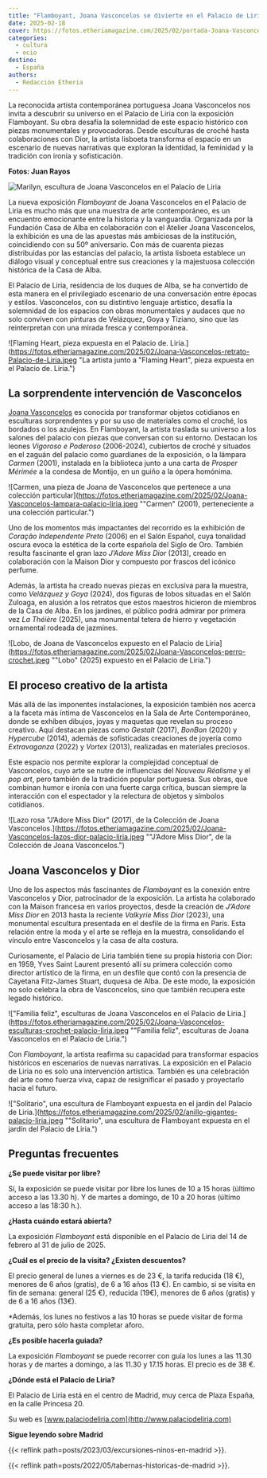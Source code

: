 ```yaml
---
title: "Flamboyant, Joana Vasconcelos se divierte en el Palacio de Liria"
date: 2025-02-18
cover: https://fotos.etheriamagazine.com/2025/02/portada-Joana-Vasconcelos-Etheria-Magazine.jpg
categories: 
  - cultura
  - ocio
destino: 
  - España
authors: 
  - Redacción Etheria
---
```


La reconocida artista contemporánea portuguesa Joana Vasconcelos nos invita a descubrir 
su universo en el Palacio de Liria con la exposición Flamboyant. Su obra desafía la 
solemnidad de este espacio histórico con piezas monumentales y provocadoras. Desde 
esculturas de croché hasta colaboraciones con Dior, la artista lisboeta transforma el 
espacio en un escenario de nuevas narrativas que exploran la identidad, la feminidad y 
la tradición con ironía y sofisticación. 

**Fotos: Juan Rayos** 

![Marilyn, escultura de Joana Vasconcelos en el Palacio de Liria](https://fotos.etheriamagazine.com/2025/02/Joana-Vasconcelos-zapatos-gigantes-palacio-liria.jpeg "Marilyn (2011), una pieza de la colección de Joana Vasconcelos.")

La nueva exposición _Flamboyant_ de Joana Vasconcelos en el Palacio de Liria es mucho 
más que una muestra de arte contemporáneo, es un encuentro emocionante entre la historia 
y la vanguardia. Organizada por la Fundación Casa de Alba en colaboración con el Atelier 
Joana Vasconcelos, la exhibición es una de las apuestas más ambiciosas de la 
institución, coincidiendo con su 50º aniversario. Con más de cuarenta piezas 
distribuidas por las estancias del palacio, la artista lisboeta establece un diálogo 
visual y conceptual entre sus creaciones y la majestuosa colección histórica de la Casa 
de Alba. 

El Palacio de Liria, residencia de los duques de Alba, se ha convertido de esta manera 
en el privilegiado escenario de una conversación entre épocas y estilos. Vasconcelos, 
con su distintivo lenguaje artístico, desafía la solemnidad de los espacios con obras 
monumentales y audaces que no solo conviven con pinturas de Velázquez, Goya y Tiziano, 
sino que las reinterpretan con una mirada fresca y contemporánea. 

![Flaming Heart, pieza expuesta en el Palacio de. Liria.](https://fotos.etheriamagazine.com/2025/02/Joana-Vasconcelos-retrato-Palacio-de-Liria.jpeg "La artista junto a "Flaming Heart", pieza expuesta en el Palacio de. Liria.")

## La sorprendente intervención de Vasconcelos

[Joana Vasconcelos](https://www.joanavasconcelos.com/pt) es conocida por transformar 
objetos cotidianos en esculturas sorprendentes y por su uso de materiales como el 
croché, los bordados o los azulejos. En Flamboyant, la artista traslada su universo a 
los salones del palacio con piezas que conversan con su entorno. Destacan los leones 
_Vigoroso e Poderoso_ (2006-2024), cubiertos de croché y situados en el zaguán del 
palacio como guardianes de la exposición, o la lámpara _Carmen_ (2001), instalada en la 
biblioteca junto a una carta de _Prosper Mérimée_ a la condesa de Montijo, en un guiño a 
la ópera homónima. 

![Carmen, una pieza de Joana de Vasconcelos que pertenece a una colección particular](https://fotos.etheriamagazine.com/2025/02/Joana-Vasconcelos-lampara-palacio-liria.jpeg ""Carmen" (2001), perteneciente a una colección particular.")

Uno de los momentos más impactantes del recorrido es la exhibición de _Coração 
Independente Preto_ (2006) en el Salón Español, cuya tonalidad oscura evoca la estética 
de la corte española del Siglo de Oro. También resulta fascinante el gran lazo _J’Adore 
Miss Dior_ (2013), creado en colaboración con la Maison Dior y compuesto por frascos del 
icónico perfume. 

Además, la artista ha creado nuevas piezas en exclusiva para la muestra, como _Velázquez 
y Goya_ (2024), dos figuras de lobos situadas en el Salón Zuloaga, en alusión a los 
retratos que estos maestros hicieron de miembros de la Casa de Alba. En los jardines, el 
público podrá admirar por primera vez _La Théière_ (2025), una monumental tetera de 
hierro y vegetación ornamental rodeada de jazmines. 

![Lobo, de Joana de Vasconcelos expuesto en el Palacio de Liria](https://fotos.etheriamagazine.com/2025/02/Joana-Vasconcelos-perro-crochet.jpeg ""Lobo" (2025) expuesto en el Palacio de Liria.")

## El proceso creativo de la artista

Más allá de las imponentes instalaciones, la exposición también nos acerca a la faceta 
más íntima de Vasconcelos en la Sala de Arte Contemporáneo, donde se exhiben dibujos, 
joyas y maquetas que revelan su proceso creativo. Aquí destacan piezas como _Gestalt_ 
(2017), _BonBon_ (2020) y _Hypercube_ (2014), además de sofisticadas creaciones de 
joyería como _Extravaganza_ (2022) y _Vortex_ (2013), realizadas en materiales 
preciosos. 

Este espacio nos permite explorar la complejidad conceptual de Vasconcelos, cuyo arte se 
nutre de influencias del _Nouveau Réalisme_ y el _pop art_, pero también de la tradición 
popular portuguesa. Sus obras, que combinan humor e ironía con una fuerte carga crítica, 
buscan siempre la interacción con el espectador y la relectura de objetos y símbolos 
cotidianos. 

![Lazo rosa "J’Adore Miss Dior" (2017), de la Colección de Joana Vasconcelos.](https://fotos.etheriamagazine.com/2025/02/Joana-Vasconcelos-lazos-dior-palacio-liria.jpeg ""J’Adore Miss Dior", de la Colección de Joana Vasconcelos.")

## Joana Vasconcelos y Dior

Uno de los aspectos más fascinantes de _Flamboyant_ es la conexión entre Vasconcelos y 
Dior, patrocinador de la exposición. La artista ha colaborado con la Maison francesa en 
varios proyectos, desde la creación de _J’Adore Miss Dior_ en 2013 hasta la reciente 
_Valkyrie Miss Dior_ (2023), una monumental escultura presentada en el desfile de la 
firma en París. Esta relación entre la moda y el arte se refleja en la muestra, 
consolidando el vínculo entre Vasconcelos y la casa de alta costura. 

Curiosamente, el Palacio de Liria también tiene su propia historia con Dior: en 1959, 
Yves Saint Laurent presentó allí su primera colección como director artístico de la 
firma, en un desfile que contó con la presencia de Cayetana Fitz-James Stuart, duquesa 
de Alba. De este modo, la exposición no solo celebra la obra de Vasconcelos, sino que 
también recupera este legado histórico. 

!["Familia feliz", esculturas de Joana Vasconcelos en el Palacio de Liria.](https://fotos.etheriamagazine.com/2025/02/Joana-Vasconcelos-esculturas-crochet-palacio-liria.jpeg ""Familia feliz", esculturas de Joana Vasconcelos en el Palacio de Liria.")

Con _Flamboyant_, la artista reafirma su capacidad para transformar espacios históricos 
en escenarios de nuevas narrativas. La exposición en el Palacio de Liria no es solo una 
intervención artística. También es una celebración del arte como fuerza viva, capaz de 
resignificar el pasado y proyectarlo hacia el futuro. 

!["Solitario", una escultura de Flamboyant expuesta en el jardín del Palacio de Liria.](https://fotos.etheriamagazine.com/2025/02/anillo-gigantes-palacio-liria.jpeg ""Solitario", una escultura de Flamboyant expuesta en el jardín del Palacio de Liria.")

## Preguntas frecuentes

**¿Se puede visitar por libre?** 

Sí, la exposición se puede visitar por libre los lunes de 10 a 15 horas (último acceso a 
las 13.30 h). Y de martes a domingo, de 10 a 20 horas (último acceso a las 18:30 h.). 

**¿Hasta cuándo estará abierta?** 

La exposición _Flamboyant_ está disponible en el Palacio de Liria del 14 de febrero al 
31 de julio de 2025. 

**¿Cuál es el precio de la visita? ¿Existen descuentos?** 

El precio general de lunes a viernes es de 23 €, la tarifa reducida (18 €), menores de 6 
años (gratis), de 6 a 16 años (13 €). En cambio, si se visita en fin de semana: general 
(25 €), reducida (19€), menores de 6 años (gratis) y de 6 a 16 años (13€). 

\*Además, los lunes no festivos a las 10 horas se puede visitar de forma gratuita, pero 
sólo hasta completar aforo. 

**¿Es posible hacerla guiada?** 

La exposición _Flamboyant_ se puede recorrer con guía los lunes a las 11.30 horas y de 
martes a domingo, a las 11.30 y 17.15 horas. El precio es de 38 €. 

**¿Dónde está el Palacio de Liria?** 

El Palacio de Liria está en el centro de Madrid, muy cerca de Plaza España, en la calle 
Princesa 20. 

Su web es [www.palaciodeliria.com](http://www.palaciodeliria.com) 

**Sigue leyendo sobre Madrid** 

{{< reflink path=posts/2023/03/excursiones-ninos-en-madrid >}}. 

{{< reflink path=posts/2022/05/tabernas-historicas-de-madrid >}}.
